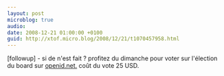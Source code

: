 ```yaml
---
layout: post
microblog: true
audio: 
date: 2008-12-21 01:00:00 +0100
guid: http://xtof.micro.blog/2008/12/21/t1070457958.html
---
```

[followup] - si de n'est fait ? profitez du dimanche pour voter sur l'élection du board sur [openid.net.](http://openid.net.) coût du vote 25 USD.
